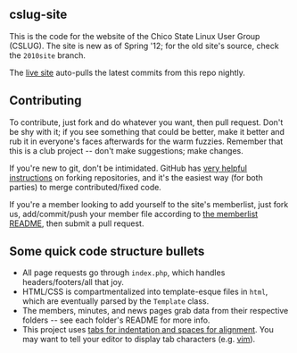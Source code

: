 cslug-site
----------
This is the code for the website of the Chico State Linux User Group (CSLUG).
The site is new as of Spring '12; for the old site's source, check the
`2010site` branch.

The [live site][1] auto-pulls the latest commits from this repo nightly.

[1]: http://www.ecst.csuchico.edu/cslug/

Contributing
-----------------
To contribute, just fork and do whatever you want, then pull request. Don't be
shy with it; if you see something that could be better, make it better and rub
it in everyone's faces afterwards for the warm fuzzies. Remember that this
is a club project -- don't make suggestions; make changes.

If you're new to git, don't be intimidated. GitHub has [very helpful
instructions][2] on forking repositories, and it's the easiest way (for both
parties) to merge contributed/fixed code.

If you're a member looking to add yourself to the site's memberlist, just fork
us, add/commit/push your member file according to [the memberlist README][3],
then submit a pull request.

[2]:http://help.github.com/fork-a-repo/
[3]:https://github.com/cslug/cslug-site/tree/master/members

Some quick code structure bullets
-----------------------------------------------
* All page requests go through `index.php`, which handles headers/footers/all
  that joy.
* HTML/CSS is compartmentalized into template-esque files in `html`, which are
  eventually parsed by the `Template` class.
* The members, minutes, and news pages grab data from their respective folders
  -- see each folder's README for more info.
* This project uses [tabs for indentation and spaces for alignment][4]. You
  may want to tell your editor to display tab characters (e.g. [vim][5]).

[4]: http://www.iovene.com/61/
[5]: https://github.com/skoh-fley/dotfiles/blob/b3f89f19de2b82e0f7fd33e5b88627c473efc457/.vimrc#L37
